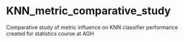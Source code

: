 # KNN_metric_comparative_study
Comparative study of metric influence on KNN classifier performance created for statistics course at AGH
